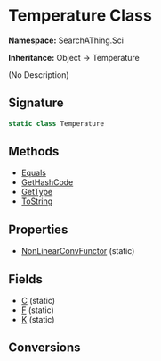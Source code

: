 # Temperature Class
**Namespace:** SearchAThing.Sci

**Inheritance:** Object → Temperature

(No Description)

## Signature
```csharp
static class Temperature
```
## Methods
- [Equals](Temperature/Equals.md)
- [GetHashCode](Temperature/GetHashCode.md)
- [GetType](Temperature/GetType.md)
- [ToString](Temperature/ToString.md)
## Properties
- [NonLinearConvFunctor](Temperature/NonLinearConvFunctor.md) (static)
## Fields
- [C](Temperature/C.md) (static)
- [F](Temperature/F.md) (static)
- [K](Temperature/K.md) (static)
## Conversions
